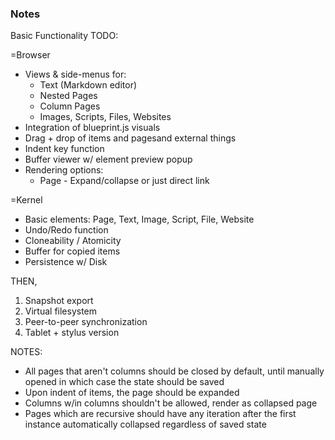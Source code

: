 ### Notes

Basic Functionality TODO:

=Browser
- Views & side-menus for:
    - Text (Markdown editor)
    - Nested Pages
    - Column Pages
    - Images, Scripts, Files, Websites
- Integration of blueprint.js visuals
- Drag + drop of items and pagesand external things
- Indent key function
- Buffer viewer w/ element preview popup
- Rendering options:
    - Page - Expand/collapse or just direct link

=Kernel
- Basic elements: Page, Text, Image, Script, File, Website
- Undo/Redo function
- Cloneability / Atomicity
- Buffer for copied items
- Persistence w/ Disk

THEN,
1. Snapshot export
2. Virtual filesystem
3. Peer-to-peer synchronization
4. Tablet + stylus version

NOTES:
- All pages that aren't columns should be closed by default, until manually
    opened in which case the state should be saved
- Upon indent of items, the page should be expanded
- Columns w/in columns shouldn't be allowed, render as collapsed page
- Pages which are recursive should have any iteration after the first
    instance automatically collapsed regardless of saved state
